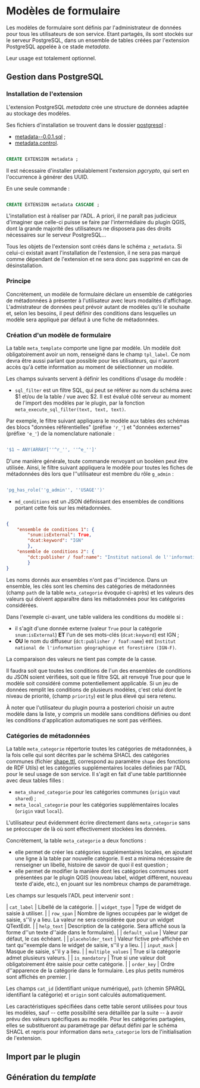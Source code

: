 # Modèles de formulaire

Les modèles de formulaire sont définis par l'administrateur de données pour tous les utilisateurs de son service. Etant partagés, ils sont stockés sur le serveur PostgreSQL, dans un ensemble de tables créées par l'extension PostgreSQL appelée à ce stade *metadata*.

Leur usage est totalement optionnel.


## Gestion dans PostgreSQL

### Installation de l'extension

L'extension PostgreSQL *metadata* crée une structure de données adaptée au stockage des modèles.

Ses fichiers d'installation se trouvent dans le dossier [postgresql](/postgresql) :
- [metadata--0.0.1.sql](/postgresql/metadata--0.0.1.sql) ;
- [metadata.control](/postgresql/metadata.control).

```sql

CREATE EXTENSION metadata ;

```

Il est nécessaire d'installer préalablement l'extension *pgcrypto*, qui sert en l'occurrence à générer des UUID.

En une seule commande :

```sql

CREATE EXTENSION metadata CASCADE ;

```

L'installation est à réaliser par l'ADL. A priori, il ne paraît pas judicieux d'imaginer que celle-ci puisse se faire par l'intermédiaire du plugin QGIS, dont la grande majorité des utilisateurs ne disposera pas des droits nécessaires sur le serveur PostgreSQL...

Tous les objets de l'extension sont créés dans le schéma `z_metadata`. Si celui-ci existait avant l'installation de l'extension, il ne sera pas marqué comme dépendant de l'extension et ne sera donc pas supprimé en cas de désinstallation.


### Principe

Concrètement, un modèle de formulaire déclare un ensemble de catégories de métadonnées à présenter à l'utilisateur avec leurs modalités d'affichage. L'admistrateur de données peut prévoir autant de modèles qu'il le souhaite et, selon les besoins, il peut définir des conditions dans lesquelles un modèle sera appliqué par défaut à une fiche de métadonnées.


### Création d'un modèle de formulaire

La table `meta_template` comporte une ligne par modèle. Un modèle doit obligatoirement avoir un nom, renseigné dans le champ `tpl_label`. Ce nom devra être aussi parlant que possible pour les utilisateurs, qui n'auront accès qu'à cette information au moment de sélectionner un modèle.

Les champs suivants servent à définir les conditions d'usage du modèle :
- `sql_filter` est un filtre SQL, qui peut se référer au nom du schéma avec $1 et/ou de la table / vue avec $2. Il est évalué côté serveur au moment de l'import des modèles par le plugin, par la fonction `meta_execute_sql_filter(text, text, text)`.

Par exemple, le filtre suivant appliquera le modèle aux tables des schémas des blocs "données référentielles" (préfixe `'r_'`) et "données externes" (préfixe `'e_'`) de la nomenclature nationale :

```sql

'$1 ~ ANY(ARRAY[''^r_'', ''^e_'']'

```` 

D'une manière générale, toute commande renvoyant un booléen peut être utilisée. Ainsi, le filtre suivant appliquera le modèle pour toutes les fiches de métadonnées dès lors que l''utilisateur est membre du rôle `g_admin` :

```sql

'pg_has_role(''g_admin'', ''USAGE'')'

```

- `md_conditions` est un JSON définissant des ensembles de conditions portant cette fois sur les métadonnées.

```json

{
    "ensemble de conditions 1": {
        "snum:isExternal": True,
        "dcat:keyword": "IGN"
        },
    "ensemble de conditions 2": {
        "dct:publisher / foaf:name": "Institut national de l''information géographique et forestière (IGN-F)"
        }
}

```

Les noms donnés aux ensembles n'ont pas d''incidence. Dans un ensemble, les clés sont les chemins des catégories de métadonnées (champ `path` de la table `meta_categorie` évoquée ci-après) et les valeurs des valeurs qui doivent apparaître dans les métadonnées pour les catégories considérées.

Dans l'exemple ci-avant, une table validera les conditions du modèle si :
- il s'agit d'une donnée externe (valeur `True` pour la catégorie `snum:isExternal`) **ET** l'un de ses mots-clés (`dcat:keyword`) est IGN ;
- **OU** le nom du diffuseur (`dct:publisher / foaf:name`) est `Institut national de l'information géographique et forestière (IGN-F)`.

La comparaison des valeurs ne tient pas compte de la casse.

Il faudra soit que toutes les conditions de l'un des ensembles de conditions du JSON soient vérifiées, soit que le filtre SQL ait renvoyé True pour que le modèle soit considéré comme potentiellement applicable. Si un jeu de données remplit les conditions de plusieurs modèles, c'est celui dont le niveau de priorité, (champ `priority`) est le plus élevé qui sera retenu.

À noter que l'utilisateur du plugin pourra a posteriori choisir un autre modèle dans la liste, y compris un modèle sans conditions définies ou dont les conditions d'application automatiques ne sont pas vérifiées.


### Catégories de métadonnées

La table `meta_categorie` répertorie toutes les catégories de métadonnées, à la fois celle qui sont décrites par le schéma SHACL des catégories communes (fichier [shape.ttl](/metadata_postgresql_bibi_rdf/modeles/shape.ttl), correspond au paramètre `shape` des fonctions de RDF Utils) et les catégories supplémentaires locales définies par l'ADL pour le seul usage de son service. Il s'agit en fait d'une table partitionnée avec deux tables filles :
- `meta_shared_categorie` pour les catégories communes (`origin` vaut `shared`) ;
- `meta_local_categorie` pour les catégories supplémentaires locales (`origin` vaut `local`).

L'utilisateur peut évidemment écrire directement dans `meta_categorie` sans se préoccuper de là où sont effectivement stockées les données.

Concrètement, la table `meta_categorie` a deux fonctions :
- elle permet de créer les catégories supplémentaires locales, en ajoutant une ligne à la table par nouvelle catégorie. Il est a minima nécessaire de renseigner un libellé, histoire de savoir de quoi il est question ;
- elle permet de modifier la manière dont les catégories communes sont présentées par le plugin QGIS (nouveau label, widget différent, nouveau texte d'aide, etc.), en jouant sur les nombreux champs de paramétrage.

Les champs sur lesquels l'ADL peut intervenir sont :

| `cat_label` | Libellé de la catégorie. | 
| `widget_type` | Type de widget de saisie à utiliser. | 
| `row_span` | Nombre de lignes occupées par le widget de saisie, s''il y a lieu. La valeur ne sera considérée que pour un widget QTextEdit. | 
| `help_text` | Description de la catégorie. Sera affiché sous la forme d''un texte d''aide dans le formulaire). | 
| `default_value` | Valeur par défaut, le cas échéant. | 
| `placeholder_text` | Valeur fictive pré-affichée en tant qu''exemple dans le widget de saisie, s''il y a lieu. | 
| `input_mask` | Masque de saisie, s''il y a lieu. | 
| `multiple_values` | True si la catégorie admet plusieurs valeurs. | 
| `is_mandatory` | True si une valeur doit obligatoirement être saisie pour cette catégorie. | 
| `order_key` | Ordre d''apparence de la catégorie dans le formulaire. Les plus petits numéros sont affichés en premier. | 

Les champs `cat_id` (identifiant unique numérique), `path` (chemin SPARQL identifiant la catégorie) et `origin` sont calculés automatiquement.

Les caractéristiques spécifiées dans cette table seront utilisées pour tous les modèles, sauf -- cette possibilité sera détaillée par la suite -- à avoir prévu des valeurs spécifiques au modèle. Pour les catégories partagées, elles se substitueront au paramétrage par défaut défini par le schéma SHACL et repris pour information dans `meta_categorie` lors de l'initialisation de l'extension.

## Import par le plugin



## Génération du *template*

